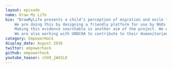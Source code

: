 ```yaml
---
layout: episode
name: Draw My Life
bio: "DrawMyLife presents a child’s perception of migration and exile through anonymised drawings and data. Our aim is to raise awareness about the impact of migration on children’s lives among campaigners, researchers, and the wider public, and in particular to advocate for psychological support for children who have experienced trauma.
    We are doing this by designing a friendly platform for use by NGOs working with refugee children, which enables them to upload the children’s drawings and quickly add important information about age, gender, mood - and the child’s own story.  
    Making this evidence searchable is another aim of the project. We will provide simple curation tools to help our partners, Terre des Hommes, and others supporting the Destination Unknown campaign, advocate for the rights of children on the move.
    We are also working with UNOCHA to contribute to their Humanitarian Data Exchange (HDX) platform, and provide unique data on the psychological health of children on the move for use by NGOs, governments, and the media."
category: EmpowerHack
display_date: August 2016
twitter: empowerhack
github: empowerhack
youtube_teaser: chG9_jWdJL8
---
```

